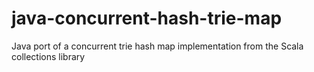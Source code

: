 java-concurrent-hash-trie-map
=============================

Java port of a concurrent trie hash map implementation from the Scala collections library
